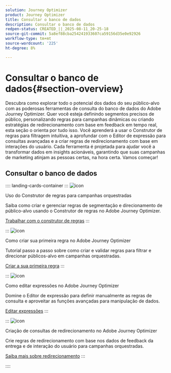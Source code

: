 ```yaml
---
solution: Journey Optimizer
product: Journey Optimizer
title: Consultar o banco de dados
description: Consultar o banco de dados
redpen-status: CREATED_||_2025-08-11_20-25-18
source-git-commit: 5a8ef88cba254241933607ca59156d35e0e92926
workflow-type: tm+mt
source-wordcount: '225'
ht-degree: 8%

---
```



# Consultar o banco de dados{#section-overview}

Descubra como explorar todo o potencial dos dados do seu público-alvo com as poderosas ferramentas de consulta do banco de dados do Adobe Journey Optimizer. Quer você esteja definindo segmentos precisos de público, personalizando regras para campanhas dinâmicas ou criando estratégias de redirecionamento com base em feedback em tempo real, esta seção o orienta por tudo isso. Você aprenderá a usar o Construtor de regras para filtragem intuitiva, a aprofundar com o Editor de expressão para consultas avançadas e a criar regras de redirecionamento com base em interações do usuário. Cada ferramenta é projetada para ajudar você a transformar dados em insights acionáveis, garantindo que suas campanhas de marketing atinjam as pessoas certas, na hora certa. Vamos começar!

## Consultar o banco de dados

:::: landing-cards-container
:::
![icon](https://cdn.experienceleague.adobe.com/icons/list-check.svg)

Uso do Construtor de regras para campanhas orquestradas

Saiba como criar e gerenciar regras de segmentação e direcionamento de público-alvo usando o Construtor de regras no Adobe Journey Optimizer.

[Trabalhar com o construtor de regras](../using/orchestrated/orchestrated-rule-builder.md)
:::

:::
![icon](https://cdn.experienceleague.adobe.com/icons/circle-play.svg)

Como criar sua primeira regra no Adobe Journey Optimizer

Tutorial passo a passo sobre como criar e validar regras para filtrar e direcionar públicos-alvo em campanhas orquestradas.

[Criar a sua primeira regra](../using/orchestrated/build-query.md)
:::

:::
![icon](https://cdn.experienceleague.adobe.com/icons/gear.svg)

Como editar expressões no Adobe Journey Optimizer

Domine o Editor de expressão para definir manualmente as regras de consulta e aproveitar as funções avançadas para manipulação de dados.

[Editar expressões](../using/orchestrated/edit-expressions.md)
:::

:::
![icon](https://cdn.experienceleague.adobe.com/icons/bullseye.svg)

Criação de consultas de redirecionamento no Adobe Journey Optimizer

Crie regras de redirecionamento com base nos dados de feedback da entrega e de interação do usuário para campanhas orquestradas.

[Saiba mais sobre redirecionamento](../using/orchestrated/retarget.md)
:::

::::
